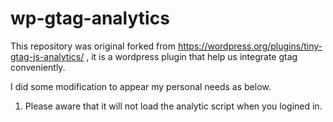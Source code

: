 # wp-gtag-analytics

This repository was original forked from https://wordpress.org/plugins/tiny-gtag-js-analytics/ , it is a wordpress plugin that help us integrate gtag conveniently.

I did some modification to appear my personal needs as below.

1. Please aware that it will not load the analytic script when you logined in.
